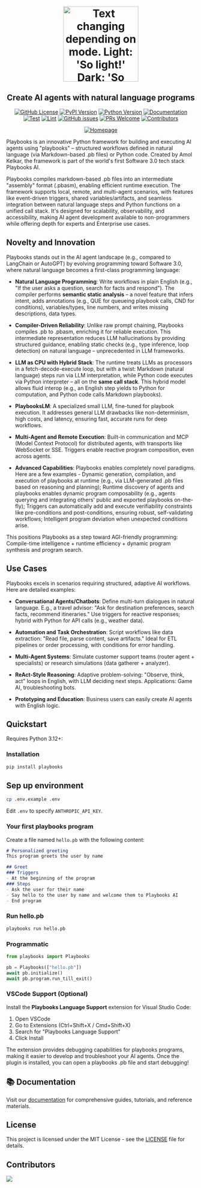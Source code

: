 <div align="center">
   <h1>
   <picture>
      <source media="(prefers-color-scheme: dark)" srcset="https://playbooks-ai.github.io/playbooks-docs/assets/images/playbooks-logo-dark.png">
      <img alt="Text changing depending on mode. Light: 'So light!' Dark: 'So dark!'" src="https://playbooks-ai.github.io/playbooks-docs/assets/images/playbooks-logo.png" width=200 height=200>
   </picture>
  <h2 align="center">Create AI agents with natural language programs</h2>
</div>

<div align="center">

[![GitHub License](https://img.shields.io/github/license/playbooks-ai/playbooks?logo=github)](https://github.com/playbooks-ai/playbooks/blob/master/LICENSE)
[![PyPI Version](https://img.shields.io/pypi/v/playbooks?logo=pypi&color=blue)](https://pypi.org/project/playbooks/)
[![Python Version](https://img.shields.io/badge/Python-3.11-blue?logo=python)](https://www.python.org/)
[![Documentation](https://img.shields.io/badge/Docs-GitHub-blue?logo=github)](https://playbooks-ai.github.io/playbooks-docs/)
[![Test](https://github.com/playbooks-ai/playbooks/actions/workflows/test.yml/badge.svg)](https://github.com/playbooks-ai/playbooks/actions/workflows/test.yml)
[![Lint](https://github.com/playbooks-ai/playbooks/actions/workflows/lint.yml/badge.svg)](https://github.com/playbooks-ai/playbooks/actions/workflows/lint.yml)
[![GitHub issues](https://img.shields.io/github/issues/playbooks-ai/playbooks)](https://github.com/playbooks-ai/playbooks/issues)
[![PRs Welcome](https://img.shields.io/badge/PRs-welcome-green.svg)](https://github.com/playbooks-ai/playbooks/blob/master/CONTRIBUTING.md)
[![Contributors](https://img.shields.io/github/contributors/playbooks-ai/playbooks)](https://github.com/playbooks-ai/playbooks/graphs/contributors)

[![Homepage](https://img.shields.io/badge/Homepage-runplaybooks.ai-red?logo=google-chrome)](https://runplaybooks.ai/)
</div>

Playbooks is an innovative Python framework for building and executing AI agents using "playbooks" – structured workflows defined in natural language (via Markdown-based .pb files) or Python code. Created by Amol Kelkar, the framework is part of the world's first Software 3.0 tech stack Playbooks AI. 

Playbooks compiles markdown-based .pb files into an intermediate "assembly" format (.pbasm), enabling efficient runtime execution. The framework supports local, remote, and multi-agent scenarios, with features like event-driven triggers, shared variables/artifacts, and seamless integration between natural language steps and Python functions on a unified call stack. It's designed for scalability, observability, and accessibility, making AI agent development available to non-programmers while offering depth for experts and Enterprise use cases.

## Novelty and Innovation

Playbooks stands out in the AI agent landscape (e.g., compared to LangChain or AutoGPT) by evolving programming toward Software 3.0, where natural language becomes a first-class programming language:

- **Natural Language Programming**: Write workflows in plain English (e.g., "If the user asks a question, search for facts and respond"). The compiler performs **semantic static analysis** – a novel feature that infers intent, adds annotations (e.g., QUE for queueing playbook calls, CND for conditions), variables/types, line numbers, and writes missing descriptions, data types.

- **Compiler-Driven Reliability**: Unlike raw prompt chaining, Playbooks compiles .pb to .pbasm, enriching it for reliable execution. This intermediate representation reduces LLM hallucinations by providing structured guidance, enabling static checks (e.g., type inference, loop detection) on natural language – unprecedented in LLM frameworks.

- **LLM as CPU with Hybrid Stack**: The runtime treats LLMs as processors in a fetch-decode-execute loop, but with a twist: Markdown (natural language) steps run via LLM interpretation, while Python code executes via Python interpreter – all on the **same call stack**. This hybrid model allows fluid interop (e.g., an English step yields to Python for computation, and Python code calls Markdown playbooks).

- **PlaybooksLM**: A specialized small LLM, fine-tuned for playbook execution. It addresses general LLM drawbacks like non-determinism, high costs, and latency, ensuring fast, accurate runs for deep workflows.

- **Multi-Agent and Remote Execution**: Built-in communication and MCP (Model Context Protocol) for distributed agents, with transports like WebSocket or SSE. Triggers enable reactive program composition, even across agents.

- **Advanced Capabilities**: Playbooks enables completely novel paradigms. Here are a few examples - Dynamic generation, compilation, and execution of playbooks at runtime (e.g., via LLM-generated .pb files based on reasoning and planning); Runtime discovery of agents and playbooks enables dynamic program composability (e.g., agents querying and integrating others' public and exported playbooks on-the-fly); Triggers can automatically add and execute verifiability constraints like pre-conditions and post-conditions, ensuring robust, self-validating workflows; Intelligent program deviation when unexpected conditions arise.

This positions Playbooks as a step toward AGI-friendly programming: Compile-time intelligence + runtime efficiency + dynamic program synthesis and program search.

## Use Cases

Playbooks excels in scenarios requiring structured, adaptive AI workflows. Here are detailed examples:

- **Conversational Agents/Chatbots**: Define multi-turn dialogues in natural language. E.g., a travel advisor: "Ask for destination preferences, search facts, recommend itineraries." Use triggers for reactive responses; hybrid with Python for API calls (e.g., weather data).
  
- **Automation and Task Orchestration**: Script workflows like data extraction: "Read file, parse content, save artifacts." Ideal for ETL pipelines or order processing, with conditions for error handling.

- **Multi-Agent Systems**: Simulate customer support teams (router agent + specialists) or research simulations (data gatherer + analyzer).

- **ReAct-Style Reasoning**: Adaptive problem-solving: "Observe, think, act" loops in English, with LLM deciding next steps. Applications: Game AI, troubleshooting bots.

- **Prototyping and Education**: Business users can easily create AI agents with English logic.

## Quickstart

Requires Python 3.12+:

### Installation

```bash
pip install playbooks
```

## Sep up environment

```bash
cp .env.example .env
```

Edit `.env` to specify `ANTHROPIC_API_KEY`.


### Your first playbooks program

Create a file named `hello.pb` with the following content:

```markdown
# Personalized greeting
This program greets the user by name

## Greet
### Triggers
- At the beginning of the program
### Steps
- Ask the user for their name
- Say hello to the user by name and welcome them to Playbooks AI
- End program
```

### Run hello.pb

```bash
playbooks run hello.pb
```

### Programmatic
   ```python
   from playbooks import Playbooks

   pb = Playbooks(["hello.pb"])
   await pb.initialize()
   await pb.program.run_till_exit()
   ```
### VSCode Support (Optional)

Install the **Playbooks Language Support** extension for Visual Studio Code:

1. Open VSCode
2. Go to Extensions (Ctrl+Shift+X / Cmd+Shift+X)
3. Search for "Playbooks Language Support"
4. Click Install

The extension provides debugging capabilities for playbooks programs, making it easier to develop and troubleshoot your AI agents. Once the plugin is installed, you can open a playbooks .pb file and start debugging!

## 📚 Documentation

Visit our [documentation](https://playbooks-ai.github.io/playbooks-docs/) for comprehensive guides, tutorials, and reference materials.

## License

This project is licensed under the MIT License - see the [LICENSE](LICENSE) file for details.

## Contributors

<!-- ALL-CONTRIBUTORS-LIST:START - Do not remove or modify this section -->
<!-- prettier-ignore-start -->
<!-- markdownlint-disable -->
<!-- markdownlint-restore -->
<!-- prettier-ignore-end -->
<!-- ALL-CONTRIBUTORS-LIST:END -->
<a href="https://github.com/playbooks-ai/playbooks/graphs/contributors">
  <img src="https://contrib.rocks/image?repo=playbooks-ai/playbooks" />
</a>
